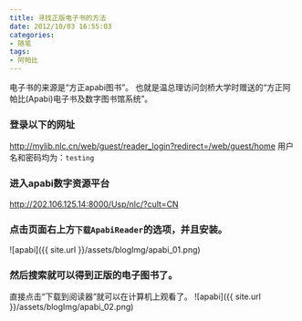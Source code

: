 ```yaml
---
title: 寻找正版电子书的方法
date: 2012/10/03 16:55:03
categories: 
- 随笔
tags: 
- 阿帕比
---
```


电子书的来源是“方正apabi图书”。
也就是温总理访问剑桥大学时赠送的“方正阿帕比(Apabi)电子书及数字图书馆系统”。

### 登录以下的网址
<http://mylib.nlc.cn/web/guest/reader_login?redirect=/web/guest/home>
用户名和密码均为：`testing`
<!--more-->
### 进入apabi数字资源平台
http://202.106.125.14:8000/Usp/nlc/?cult=CN

### 点击页面右上方`下载ApabiReader`的选项，并且安装。
![apabi]({{ site.url }}/assets/blogImg/apabi_01.png)

### 然后搜索就可以得到正版的电子图书了。
直接点击“下载到阅读器”就可以在计算机上观看了。
![apabi]({{ site.url }}/assets/blogImg/apabi_02.png)
